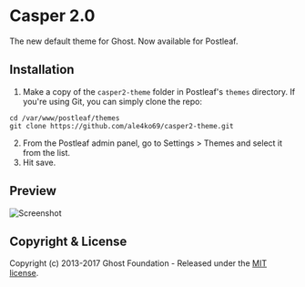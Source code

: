# Casper 2.0

The new default theme for Ghost. Now available for Postleaf.

## Installation

1. Make a copy of the `casper2-theme` folder in Postleaf's `themes` directory. If you're using Git, you can simply clone the repo:
  ```
  cd /var/www/postleaf/themes
  git clone https://github.com/ale4ko69/casper2-theme.git
  ```
2. From the Postleaf admin panel, go to Settings > Themes and select it from the list.
3. Hit save.

## Preview

![Screenshot](http://postleaf.s3.amazonaws.com/website/images/casper2.0_screenshot.png)

## Copyright & License

Copyright (c) 2013-2017 Ghost Foundation - Released under the [MIT license](LICENSE).
